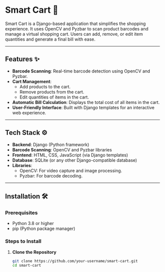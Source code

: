 # Smart Cart 🛒

Smart Cart is a Django-based application that simplifies the shopping experience. It uses OpenCV and Pyzbar to scan product barcodes and manage a virtual shopping cart. Users can add, remove, or edit item quantities and generate a final bill with ease.

---

## Features ✨

- **Barcode Scanning**: Real-time barcode detection using OpenCV and Pyzbar.
- **Cart Management**: 
  - Add products to the cart.
  - Remove products from the cart.
  - Edit quantities of items in the cart.
- **Automatic Bill Calculation**: Displays the total cost of all items in the cart.
- **User-Friendly Interface**: Built with Django templates for an interactive web experience.

---

## Tech Stack ⚙️

- **Backend**: Django (Python framework)
- **Barcode Scanning**: OpenCV and Pyzbar libraries
- **Frontend**: HTML, CSS, JavaScript (via Django templates)
- **Database**: SQLite (or any other Django-compatible database)
- **Libraries**:
  - OpenCV: For video capture and image processing.
  - Pyzbar: For barcode decoding.

---

## Installation 🛠️

### Prerequisites
- Python 3.8 or higher
- pip (Python package manager)

### Steps to Install

1. **Clone the Repository**
   ```bash
   git clone https://github.com/your-username/smart-cart.git
   cd smart-cart
